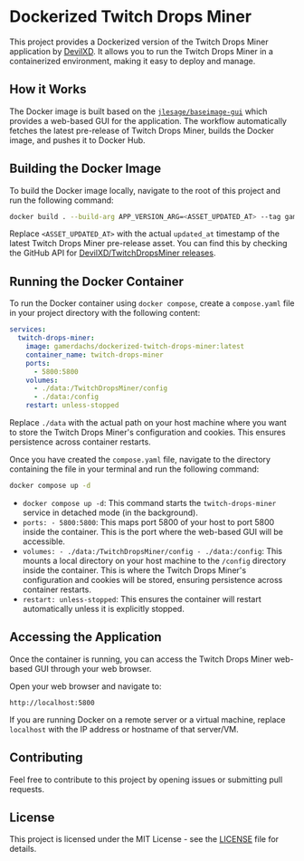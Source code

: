 # Dockerized Twitch Drops Miner

This project provides a Dockerized version of the Twitch Drops Miner application by [DevilXD](https://github.com/DevilXD/TwitchDropsMiner). It allows you to run the Twitch Drops Miner in a containerized environment, making it easy to deploy and manage.

## How it Works

The Docker image is built based on the [`jlesage/baseimage-gui`](https://hub.docker.com/r/jlesage/baseimage-gui) which provides a web-based GUI for the application. The workflow automatically fetches the latest pre-release of Twitch Drops Miner, builds the Docker image, and pushes it to Docker Hub.

## Building the Docker Image

To build the Docker image locally, navigate to the root of this project and run the following command:

```bash
docker build . --build-arg APP_VERSION_ARG=<ASSET_UPDATED_AT> --tag gamerdachs/dockerized-twitch-drops-miner:latest
```

Replace `<ASSET_UPDATED_AT>` with the actual `updated_at` timestamp of the latest Twitch Drops Miner pre-release asset. You can find this by checking the GitHub API for [DevilXD/TwitchDropsMiner releases](https://api.github.com/repos/DevilXD/TwitchDropsMiner/releases).

## Running the Docker Container

To run the Docker container using `docker compose`, create a `compose.yaml` file in your project directory with the following content:

```yaml
services:
  twitch-drops-miner:
    image: gamerdachs/dockerized-twitch-drops-miner:latest
    container_name: twitch-drops-miner
    ports:
      - 5800:5800
    volumes:
      - ./data:/TwitchDropsMiner/config
      - ./data:/config
    restart: unless-stopped
```

Replace `./data` with the actual path on your host machine where you want to store the Twitch Drops Miner's configuration and cookies. This ensures persistence across container restarts.

Once you have created the `compose.yaml` file, navigate to the directory containing the file in your terminal and run the following command:

```bash
docker compose up -d
```

*   `docker compose up -d`: This command starts the `twitch-drops-miner` service in detached mode (in the background).
*   `ports: - 5800:5800`: This maps port 5800 of your host to port 5800 inside the container. This is the port where the web-based GUI will be accessible.
*   `volumes: - ./data:/TwitchDropsMiner/config - ./data:/config`: This mounts a local directory on your host machine to the `/config` directory inside the container. This is where the Twitch Drops Miner's configuration and cookies will be stored, ensuring persistence across container restarts.
*   `restart: unless-stopped`: This ensures the container will restart automatically unless it is explicitly stopped.

## Accessing the Application

Once the container is running, you can access the Twitch Drops Miner web-based GUI through your web browser.

Open your web browser and navigate to:

```
http://localhost:5800
```

If you are running Docker on a remote server or a virtual machine, replace `localhost` with the IP address or hostname of that server/VM.

## Contributing

Feel free to contribute to this project by opening issues or submitting pull requests.

## License

This project is licensed under the MIT License - see the [LICENSE](LICENSE) file for details.
